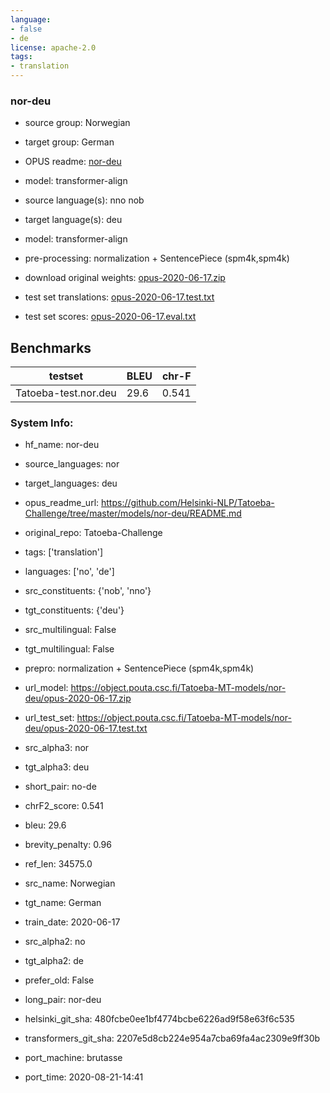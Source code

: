 ```yaml
---
language:
- false
- de
license: apache-2.0
tags:
- translation
---
```


### nor-deu

* source group: Norwegian 
* target group: German 
*  OPUS readme: [nor-deu](https://github.com/Helsinki-NLP/Tatoeba-Challenge/tree/master/models/nor-deu/README.md)

*  model: transformer-align
* source language(s): nno nob
* target language(s): deu
* model: transformer-align
* pre-processing: normalization + SentencePiece (spm4k,spm4k)
* download original weights: [opus-2020-06-17.zip](https://object.pouta.csc.fi/Tatoeba-MT-models/nor-deu/opus-2020-06-17.zip)
* test set translations: [opus-2020-06-17.test.txt](https://object.pouta.csc.fi/Tatoeba-MT-models/nor-deu/opus-2020-06-17.test.txt)
* test set scores: [opus-2020-06-17.eval.txt](https://object.pouta.csc.fi/Tatoeba-MT-models/nor-deu/opus-2020-06-17.eval.txt)

## Benchmarks

| testset               | BLEU  | chr-F |
|-----------------------|-------|-------|
| Tatoeba-test.nor.deu 	| 29.6 	| 0.541 |


### System Info: 
- hf_name: nor-deu

- source_languages: nor

- target_languages: deu

- opus_readme_url: https://github.com/Helsinki-NLP/Tatoeba-Challenge/tree/master/models/nor-deu/README.md

- original_repo: Tatoeba-Challenge

- tags: ['translation']

- languages: ['no', 'de']

- src_constituents: {'nob', 'nno'}

- tgt_constituents: {'deu'}

- src_multilingual: False

- tgt_multilingual: False

- prepro:  normalization + SentencePiece (spm4k,spm4k)

- url_model: https://object.pouta.csc.fi/Tatoeba-MT-models/nor-deu/opus-2020-06-17.zip

- url_test_set: https://object.pouta.csc.fi/Tatoeba-MT-models/nor-deu/opus-2020-06-17.test.txt

- src_alpha3: nor

- tgt_alpha3: deu

- short_pair: no-de

- chrF2_score: 0.541

- bleu: 29.6

- brevity_penalty: 0.96

- ref_len: 34575.0

- src_name: Norwegian

- tgt_name: German

- train_date: 2020-06-17

- src_alpha2: no

- tgt_alpha2: de

- prefer_old: False

- long_pair: nor-deu

- helsinki_git_sha: 480fcbe0ee1bf4774bcbe6226ad9f58e63f6c535

- transformers_git_sha: 2207e5d8cb224e954a7cba69fa4ac2309e9ff30b

- port_machine: brutasse

- port_time: 2020-08-21-14:41